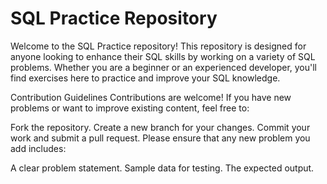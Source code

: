 # SQL Practice Repository
Welcome to the SQL Practice repository! This repository is designed for anyone looking to enhance their SQL skills by working on a variety of SQL problems. Whether you are a beginner or an experienced developer, you'll find exercises here to practice and improve your SQL knowledge.

Contribution Guidelines
Contributions are welcome! If you have new problems or want to improve existing content, feel free to:

Fork the repository.
Create a new branch for your changes.
Commit your work and submit a pull request.
Please ensure that any new problem you add includes:

A clear problem statement.
Sample data for testing.
The expected output.
